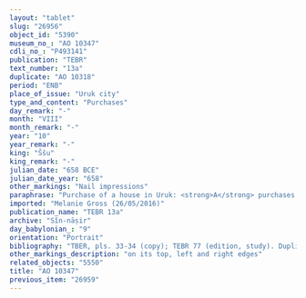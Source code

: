 ```yaml
---
layout: "tablet"
slug: "26956"
object_id: "5390"
museum_no_: "AO 10347"
cdli_no_: "P493141"
publication: "TEBR"
text_number: "13a"
duplicate: "AO 10318"
period: "ENB"
place_of_issue: "Uruk city"
type_and_content: "Purchases"
day_remark: "-"
month: "VIII"
month_remark: "-"
year: "10"
year_remark: "-"
king: "Ššu"
king_remark: "-"
julian_date: "658 BCE"
julian_date_year: "658"
other_markings: "Nail impressions"
paraphrase: "Purchase of a house in Uruk: <strong>A</strong> purchases a built house (<em>bītu</em> <em>ep&scaron;u</em>) for 10 minas of silver in pieces (<em>&scaron;ibirtu</em>) from <strong>B</strong>. The sold house is located in the Eanna district (<em>erṣet Eanna</em>) inside of Uruk. Its upper side (in the west) borders on the house of <strong>C<sub>1</sub></strong> and its lower side (in the east) on the thoroughfare (<em>mūtaqu</em>) of the god and the king. Its upper front (in the north) borders on the house of <strong>C<sub>2</sub></strong> and its lower front (in the south) on a blind alley (<em>biriti lā aṣ&icirc;ti</em>). It measures 57 x 32 cubits (28.5 x 16 m). The transaction is concluded in the presence of (<em>ina uzuzzi</em>) the governor (<em>&scaron;ākin ṭēmi</em>) of Uruk (Nab&ucirc;-u&scaron;ab&scaron;i) and the bishop (<em>&scaron;atammu</em>) of Eanna (Nab&ucirc;-iqī&scaron;a). 10 witnesses and the scribe, also defined as writer of the tablet (<em>&scaron;āṭir ṭuppi</em>). Fingernail impression (<em>ṣupru</em>) of the seller. This document is a near duplicate of BM118967.<br /> &nbsp;<br /> <strong>A</strong> = Mu&scaron;ēzib-Marduk/Kiribtu; <strong>B</strong> = Mukīn-zēri/Ahhē&scaron;āya; <strong>C<sub>1</sub></strong> = Nanāya-uṣalli/Zākiru;<strong> C<sub>2</sub></strong> = Nab&ucirc;-bēl-ilī/Bēl-idūa; Scribe = Mukīn-zēri/&Scaron;ākin-&scaron;umi<br /> &nbsp;"
imported: "Melanie Gross (26/05/2016)"
publication_name: "TEBR 13a"
archive: "Sîn-nāṣir"
day_babylonian_: "9"
orientation: "Portrait"
bibliography: "TBER, pls. 33-34 (copy); TEBR 77 (edition, study). Duplicate AO 10318: edited as TCL 12, 10; NBBAD 10 (transliteration, translation). "
other_markings_description: "on its top, left and right edges"
related_objects: "5550"
title: "AO 10347"
previous_item: "26959"
---
```


